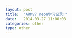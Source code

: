 ```yaml
---
layout: post
title:  "ARMv7 neon学习记录!"
date:   2014-03-27 11:00:03
categories: other
type: other
---
```

